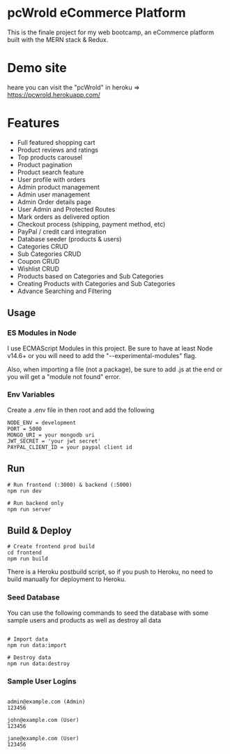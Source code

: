 # pcWrold eCommerce Platform

 This is the finale project for my web bootcamp,
 an eCommerce platform built with the MERN stack & Redux.

 
# Demo site
 heare you can visit the "pcWrold" in heroku => https://pcwrold.herokuapp.com/

# Features
* Full featured shopping cart
* Product reviews and ratings
* Top products carousel
* Product pagination
* Product search feature
* User profile with orders
* Admin product management
* Admin user management
* Admin Order details page
* User Admin and Protected Routes
* Mark orders as delivered option
* Checkout process (shipping, payment method, etc)
* PayPal / credit card integration
* Database seeder (products & users)
* Categories CRUD
* Sub Categories CRUD
* Coupon CRUD
* Wishlist CRUD
* Products based on Categories and Sub Categories
* Creating Products with Categories and Sub Categories
* Advance Searching and Filtering


## Usage

### ES Modules in Node

I use ECMAScript Modules in this project. Be sure to have at least Node v14.6+ or you will need to add the "--experimental-modules" flag.

Also, when importing a file (not a package), be sure to add .js at the end or you will get a "module not found" error.

### Env Variables

Create a .env file in then root and add the following

```
NODE_ENV = development
PORT = 5000
MONGO_URI = your mongodb uri
JWT_SECRET = 'your jwt secret'
PAYPAL_CLIENT_ID = your paypal client id

```
## Run

```
# Run frontend (:3000) & backend (:5000)
npm run dev

# Run backend only
npm run server

```

## Build & Deploy

```
# Create frontend prod build
cd frontend
npm run build

```
There is a Heroku postbuild script, so if you push to Heroku, no need to build manually for deployment to Heroku.

### Seed Database

You can use the following commands to seed the database with some sample users and products as well as destroy all data


```

# Import data
npm run data:import

# Destroy data
npm run data:destroy

```

### Sample User Logins


```

admin@example.com (Admin)
123456

john@example.com (User)
123456

jane@example.com (User)
123456

```







